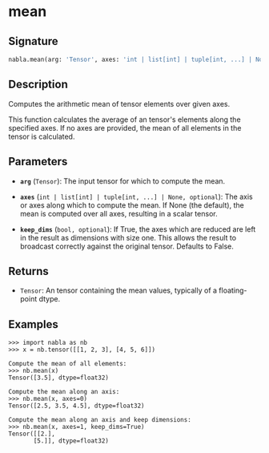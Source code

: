 # mean

## Signature

```python
nabla.mean(arg: 'Tensor', axes: 'int | list[int] | tuple[int, ...] | None', keep_dims: 'bool') -> 'Tensor'
```

## Description

Computes the arithmetic mean of tensor elements over given axes.

This function calculates the average of an tensor's elements along the
specified axes. If no axes are provided, the mean of all elements in the
tensor is calculated.

## Parameters

- **`arg`** (`Tensor`): The input tensor for which to compute the mean.

- **`axes`** (`int | list[int] | tuple[int, ...] | None, optional`): The axis or axes along which to compute the mean. If None (the default), the mean is computed over all axes, resulting in a scalar tensor.

- **`keep_dims`** (`bool, optional`): If True, the axes which are reduced are left in the result as dimensions with size one. This allows the result to broadcast correctly against the original tensor. Defaults to False.

## Returns

- `Tensor`: An tensor containing the mean values, typically of a floating-point dtype.

## Examples

```pycon
>>> import nabla as nb
>>> x = nb.tensor([[1, 2, 3], [4, 5, 6]])

Compute the mean of all elements:
>>> nb.mean(x)
Tensor([3.5], dtype=float32)

Compute the mean along an axis:
>>> nb.mean(x, axes=0)
Tensor([2.5, 3.5, 4.5], dtype=float32)

Compute the mean along an axis and keep dimensions:
>>> nb.mean(x, axes=1, keep_dims=True)
Tensor([[2.],
       [5.]], dtype=float32)
```
